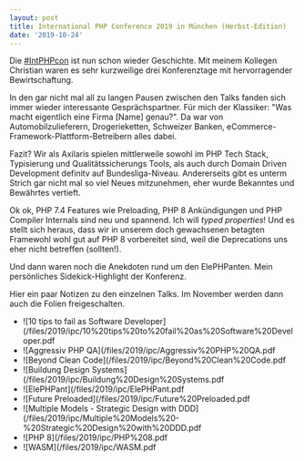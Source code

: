```yaml
---
layout: post
title: International PHP Conference 2019 in München (Herbst-Edition)
date: '2019-10-24'
---
```


Die [#IntPHPcon](https://twitter.com/search?q=%23IntPHPcon) ist nun schon wieder Geschichte. Mit meinem Kollegen Christian waren es sehr kurzweilige drei Konferenztage mit hervorragender Bewirtschaftung.

<!--more-->

In den gar nicht mal all zu langen Pausen zwischen den Talks fanden sich immer wieder interessante Gesprächspartner. Für mich der Klassiker: "Was macht eigentlich eine Firma [Name] genau?".
Da war von Automobilzulieferern, Drogerieketten, Schweizer Banken, eCommerce-Framework-Plattform-Betreibern alles dabei.

Fazit? Wir als Axilaris spielen mittlerweile sowohl im PHP Tech Stack, Typisierung und Qualitätssicherungs Tools, als auch durch Domain Driven Development definitv auf Bundesliga-Niveau. Andererseits gibt es unterm Strich gar nicht mal so viel Neues mitzunehmen, eher wurde Bekanntes und Bewährtes vertieft. 

Ok ok, PHP 7.4 Features wie Preloading, PHP 8 Ankündigungen und PHP Compiler Internals sind neu und spannend. Ich will *typed properties*! Und es stellt sich heraus, dass wir in unserem doch gewachsenen betagten Framewohl wohl gut auf PHP 8 vorbereitet sind, weil die Deprecations uns eher nicht betreffen (sollten!).

Und dann waren noch die Anekdoten rund um den ElePHPanten. Mein persönliches Sidekick-Highlight der Konferenz.

Hier ein paar Notizen zu den einzelnen Talks. Im November werden dann auch die Folien freigeschalten.

- ![10 tips to fail as Software Developer](/files/2019/ipc/10%20tips%20to%20fail%20as%20Software%20Developer.pdf
- ![Aggressiv PHP QA](/files/2019/ipc/Aggressiv%20PHP%20QA.pdf
- ![Beyond Clean Code](/files/2019/ipc/Beyond%20Clean%20Code.pdf
- ![Buildung Design Systems](/files/2019/ipc/Buildung%20Design%20Systems.pdf
- ![ElePHPant](/files/2019/ipc/ElePHPant.pdf
- ![Future Preloaded](/files/2019/ipc/Future%20Preloaded.pdf
- ![Multiple Models - Strategic Design with DDD](/files/2019/ipc/Multiple%20Models%20-%20Strategic%20Design%20with%20DDD.pdf
- ![PHP 8](/files/2019/ipc/PHP%208.pdf
- ![WASM](/files/2019/ipc/WASM.pdf